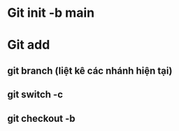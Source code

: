 # Git init -b main
# Git add

## git branch (liệt kê các nhánh hiện tại)
## git switch -c <branch name>
## git checkout -b <branch name>
